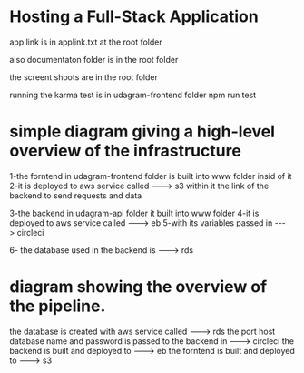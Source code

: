 # Hosting a Full-Stack Application

app link is in applink.txt at the root folder

also documentaton folder is in the root folder

the screent shoots are in the root folder

running the karma test is in udagram-frontend folder npm run test


# simple diagram giving a high-level overview of the infrastructure

1-the forntend in udagram-frontend folder is built into www folder insid of it 
2-it is deployed to aws service called ---> s3
within it the link of the backend to send requests and data

3-the backend in udagram-api folder it built into www folder
4-it is deployed to aws service called ---> eb
5-with its variables passed in ---> circleci 

6- the database used in the backend is ---> rds


#  diagram showing the overview of the pipeline.

the database is created with aws service called ---> rds 
the port host database name and password is passed to the backend in ---> circleci
the backend is built and deployed to ---> eb 
the forntend is built and deployed to ---> s3